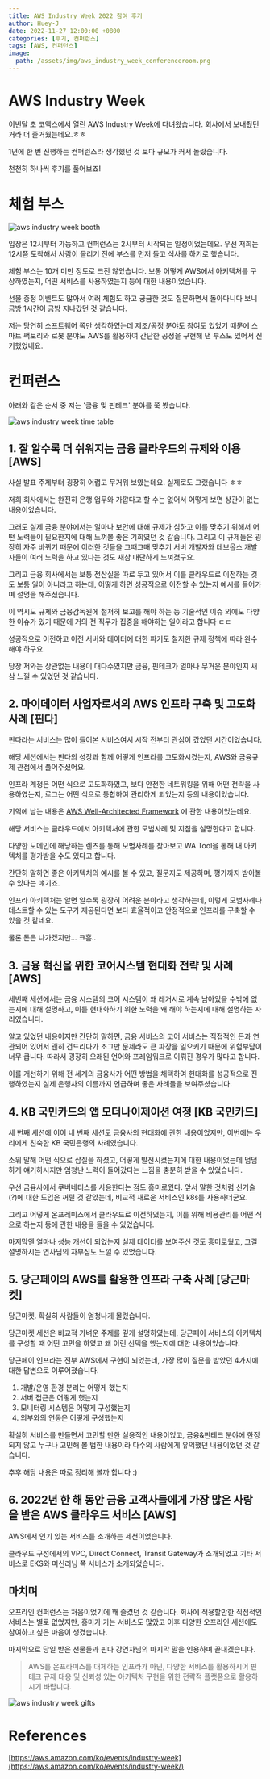 ```yaml
---
title: AWS Industry Week 2022 참여 후기
author: Huey-J
date: 2022-11-27 12:00:00 +0800
categories: [후기, 컨퍼런스]
tags: [AWS, 컨퍼런스]
image:
  path: /assets/img/aws_industry_week_conferenceroom.png
---
```



# AWS Industry Week

이번달 초 코엑스에서 열린 AWS Industry Week에 다녀왔습니다.
회사에서 보내줬던 거라 더 즐거웠는데요.ㅎㅎ

1년에 한 번 진행하는 컨퍼런스라 생각했던 것 보다 규모가 커서 놀랐습니다.

천천히 하나씩 후기를 풀어보죠!


# 체험 부스

![aws industry week booth](/assets/img/aws_industry_week_booth.png)

입장은 12시부터 가능하고 컨퍼런스는 2시부터 시작되는 일정이었는데요. 우선 저희는 12시쯤 도착해서 사람이 몰리기 전에 부스를 먼저 돌고 식사를 하기로 했습니다.

체험 부스는 10개 미만 정도로 크진 않았습니다. 보통 어떻게 AWS에서 아키텍처를 구상하였는지, 어떤 서비스를 사용하였는지 등에 대한 내용이었습니다.

선물 증정 이벤트도 많아서 여러 체험도 하고 궁금한 것도 질문하면서 돌아다니다 보니 금방 1시간이 금방 지나갔던 것 같습니다.

저는 당연히 소프트웨어 쪽만 생각하였는데 제조/공정 분야도 참여도 있었기 때문에 스마트 팩토리와 로봇 분야도 AWS를 활용하여 간단한 공정을 구현해 낸 부스도 있어서 신기했었네요.


# 컨퍼런스

아래와 같은 순서 중 저는 '금융 및 핀테크' 분야를 쭉 봤습니다.

![aws industry week time table](/assets/img/aws_industry_week_timetable.png)


## 1. 잘 알수록 더 쉬워지는 금융 클라우드의 규제와 이용 [AWS]

사실 발표 주제부터 굉장히 어렵고 무거워 보였는데요. 실제로도 그랬습니다 ㅎㅎ

저희 회사에서는 완전히 은행 업무와 가깝다고 할 수는 없어서 어떻게 보면 상관이 없는 내용이었습니다.

그래도 실제 금융 분야에서는 얼마나 보안에 대해 규제가 심하고 이를 맞추기 위해서 어떤 노력들이 필요한지에 대해 느껴볼 좋은 기회였던 것 같습니다.
그리고 이 규제들은 굉장히 자주 바뀌기 때문에 이러한 것들을 그때그때 맞추기 서버 개발자와 데브옵스 개발자들이 여러 노력을 하고 있다는 것도 새삼 대단하게 느껴졌구요.

그리고 금융 회사에서는 보통 전산실을 따로 두고 있어서 이를 클라우드로 이전하는 것도 보통 일이 아니라고 하는데,
어떻게 하면 성공적으로 이전할 수 있는지 예시를 들어가며 설명을 해주셨습니다.

이 역시도 규제와 금융감독원에 철저히 보고를 해야 하는 등 기술적인 이슈 외에도 다양한 이슈가 있기 때문에 거의 전 직무가 집중을 해야하는 일이라고 합니다 ㄷㄷ

성공적으로 이전하고 이전 서버와 데이터에 대한 파기도 철저한 규제 정책에 따라 완수해야 하구요.

당장 저와는 상관없는 내용이 대다수였지만 금융, 핀테크가 얼마나 무거운 분야인지 새삼 느낄 수 있었던 것 같습니다.

## 2. 마이데이터 사업자로서의 AWS 인프라 구축 및 고도화 사례 [핀다]

핀다라는 서비스는 많이 들어본 서비스여서 시작 전부터 관심이 갔었던 시간이었습니다.

해당 세션에서는 핀다의 성장과 함께 어떻게 인프라를 고도화시켰는지, AWS와 금융규제 관점에서 풀어주셨어요.

인프라 계정은 어떤 식으로 고도화하였고, 보다 안전한 네트워킹을 위해 어떤 전략을 사용하였는지, 로그는 어떤 식으로 통합하여 관리하게 되었는지 등의 내용이었습니다.

기억에 남는 내용은 [AWS Well-Architected Framework](https://aws.amazon.com/ko/architecture/well-architected) 에 관한 내용이었는데요.

해당 서비스는 클라우드에서 아키텍처에 관한 모범사례 및 지침을 설명한다고 합니다.

다양한 도메인에 해당하는 렌즈를 통해 모범사례를 찾아보고 WA Tool을 통해 내 아키텍처를 평가받을 수도 있다고 합니다.

간단히 말하면 좋은 아키텍처의 예시를 볼 수 있고, 질문지도 제공하며, 평가까지 받아볼 수 있다는 얘기죠.

인프라 아키텍처는 알면 알수록 굉장히 어려운 분야라고 생각하는데, 이렇게 모범사례나 테스트할 수 있는 도구가 제공된다면 보다 효율적이고 안정적으로 인프라를 구축할 수 있을 것 같네요.

물론 돈은 나가겠지만... 크흠..

## 3. 금융 혁신을 위한 코어시스템 현대화 전략 및 사례 [AWS]

세번째 세션에서는 금융 시스템의 코어 시스템이 왜 레거시로 계속 남아있을 수밖에 없는지에 대해 설명하고, 이를 현대화하기 위한 노력을 왜 해야 하는지에 대해 설명하는 자리였습니다.

알고 있었던 내용이지만 간단히 말하면, 금융 서비스의 코어 서비스는 직접적인 돈과 연관되어 있어서 괜히 건드리다가 조그만 문제라도 큰 파장을 일으키기 때문에 위험부담이 너무 큽니다.
따라서 굉장히 오래된 언어와 프레임워크로 이뤄진 경우가 많다고 합니다.

이를 개선하기 위해 전 세계의 금융사가 어떤 방법을 채택하여 현대화를 성공적으로 진행하였는지 실제 은행사의 이름까지 언급하며 좋은 사례들을 보여주셨습니다.

## 4. KB 국민카드의 앱 모더나이제이션 여정 [KB 국민카드]

세 번째 세션에 이어 네 번째 세션도 금융사의 현대화에 관한 내용이었지만, 이번에는 우리에게 친숙한 KB 국민은행의 사례였습니다.

소위 말해 어떤 식으로 삽질을 하셨고, 어떻게 발전시켰는지에 대한 내용이었는데 덤덤하게 얘기하시지만 엄청난 노력이 들어갔다는 느낌을 충분히 받을 수 있었습니다.

우선 금융사에서 쿠버네티스를 사용한다는 점도 흥미로웠다. 앞서 말한 것처럼 신기술(?)에 대한 도입은 꺼릴 것 같았는데, 비교적 새로운 서비스인 k8s를 사용하더군요.

그리고 어떻게 온프레미스에서 클라우드로 이전하였는지, 이를 위해 비용관리를 어떤 식으로 하는지 등에 관한 내용을 들을 수 있었습니다.

마지막엔 얼마나 성능 개선이 되었는지 실제 데이터를 보여주신 것도 흥미로웠고, 그걸 설명하시는 연사님의 자부심도 느낄 수 있었습니다.

## 5. 당근페이의 AWS를 활용한 인프라 구축 사례 [당근마켓]

당근마켓. 확실히 사람들이 엄청나게 몰렸습니다.

당근마켓 세션은 비교적 가벼운 주제를 깊게 설명하였는데, 당근페이 서비스의 아키텍처를 구성할 때 어떤 고민을 하였고 왜 이런 선택을 했는지에 대한 내용이었습니다.

당근페이 인프라는 전부 AWS에서 구현이 되었는데, 가장 많이 질문을 받았던 4가지에 대한 답변으로 이루어졌습니다.

1. 개발/운영 환경 분리는 어떻게 했는지
2. 서버 접근은 어떻게 했는지
3. 모니터링 시스템은 어떻게 구성했는지
4. 외부와의 연동은 어떻게 구성했는지

확실히 서비스를 만들면서 고민할 만한 실용적인 내용이었고, 금융&핀테크 분야에 한정되지 않고 누구나 고민해 볼 법한 내용이라 다수의 사람에게 유익했던 내용이었던 것 같습니다.

추후 해당 내용은 따로 정리해 볼까 합니다 :)

## 6. 2022년 한 해 동안 금융 고객사들에게 가장 많은 사랑을 받은 AWS 클라우드 서비스 [AWS] 

AWS에서 인기 있는 서비스를 소개하는 세션이었습니다.

클라우드 구성에서의 VPC, Direct Connect, Transit Gateway가 소개되었고 기타 서비스로 EKS와 머신러닝 쪽 서비스가 소개되었습니다.

## 마치며

오프라인 컨퍼런스는 처음이었기에 꽤 즐겼던 것 같습니다. 회사에 적용할만한 직접적인 서비스는 별로 없었지만, 흥미가 가는 서비스도 많았고 이후 다양한 오프라인 세션에도 참여하고 싶은 마음이 생겼습니다.

마지막으로 당일 받은 선물들과 핀다 강연자님의 마지막 말을 인용하며 끝내겠습니다.

> AWS를 온프라미스를 대체하는 인프라가 아닌, 다양한 서비스를 활용하시어 핀테크 규제 대응 및 신뢰성 있는 아키텍처 구현을 위한 전략적 플랫폼으로 활용하시기 바랍니다.

![aws industry week gifts](/assets/img/aws_industry_week_gifts.png)

# References

[https://aws.amazon.com/ko/events/industry-week](https://aws.amazon.com/ko/events/industry-week/)
